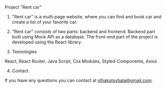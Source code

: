 Project "Rent car"

1. "Rent car" is a multi-page website, where you can find and book car and
   create a list of your favorite car.

2. "Rent car" consists of two parts: backend and frontend. Backend part built
   using Mock API as a database. The front-end part of the project is developed
   using the React library.

3. Texnologies

React, React Router, Java Script, Css Modules, Styled-Components, Axios

4. Contact

If you have any questions you can contact at olhakutsybala@gmail.com.
